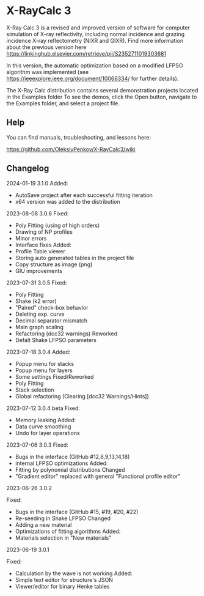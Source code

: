 # X-RayCalc 3

X-Ray Calc 3 is a revised and improved version of software for computer simulation of X-ray reflectivity, including normal incidence and grazing incidence X-ray reflectometry (NIXR and GIXR). Find more information about the previous version here https://linkinghub.elsevier.com/retrieve/pii/S2352711019303681

In this version, the automatic optimization based on a modified LFPSO algorithm was implemented (see https://ieeexplore.ieee.org/document/10066334/ for further details).

The X-Ray Calc distribution contains several demonstration projects located in the Examples folder To see the demos, click the Open button, navigate to the Examples folder, and select a project file.

## Help
You can find  manuals, troubleshooting, and lessons here:

https://github.com/OleksiyPenkov/X-RayCalc3/wiki



## Changelog
2024-01-19 3.1.0
Added:
 - AutoSave project after each successful fitting iteration
 - x64 version was added to the distribution

2023-08-08 3.0.6
Fixed:
 - Poly Fitting (using of high orders)
 - Drawing of NP profiles
 - Minor errors
 - Interface fixes
Added:
 - Profile Table viewer
 - Storing auto generated tables in the project file
 - Copy structure as image (png) 
 - GIU improvements

2023-07-31 3.0.5
Fixed:
 - Poly Fitting
 - Shake (k2 error)
 - "Paired" check-box behavior
 - Deleting exp. curve
 - Decimal separator mismatch
 - Main graph scaling
 - Refactoring (dcc32 warnings)
Reworked
 - Defalt Shake LFPSO parameters

2023-07-18 3.0.4
Added:
 - Popup menu for stacks
 - Popup menu for layers
 - Some settings
Fixed/Reworked
 - Poly Fitting
 - Stack selection
 - Global refactoring (Clearing [dcc32 Warnings/Hints]) 

2023-07-12 3.0.4 beta
Fixed:
 - Memory leaking
Added:
 - Data curve smoothing
 - Undo for layer operations


2023-07-06 3.0.3
Fixed:
 - Bugs in the interface (GitHub #12,8,9,13,14,18)
 - internal LFPSO optimizations
Added: 
 - Fitting by polynomial distributions
Changed
 - "Gradient editor" replaced with general "Functional profile editor" 

2023-06-26 3.0.2

Fixed:
 - Bugs in the interface (GitHub #15, #19, #20, #22)
 - Re-seeding in Shake LFPSO
Changed
 - Adding a new material
 - Optimizations of fitting algorithms
Added:
  - Materials selection in "New materials" 

2023-06-19  3.0.1

Fixed: 
  -  Calculation by the wave is not working
Added:
  -  Simple text editor for structure's JSON
  -  Viewer/editor for binary Henke tables  


